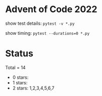 Advent of Code 2022
===================

show test details:
```pytest -v *.py```

show timing:
```pytest --durations=0 *.py```

Status
======

Total = 14

- 0 stars: 
- 1 stars: 
- 2 stars: 1,2,3,4,5,6,7